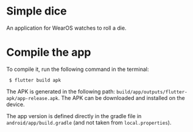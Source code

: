 # Simple dice

An application for WearOS watches to roll a die.

# Compile the app

To compile it, run the following command in the terminal:
```
 $ flutter build apk
```

The APK is generated in the following path: `build/app/outputs/flutter-apk/app-release.apk`. The APK can be downloaded and installed on the device.

The app version is defined directly in the gradle file in `android/app/build.gradle` (and not taken from `local.properties`).